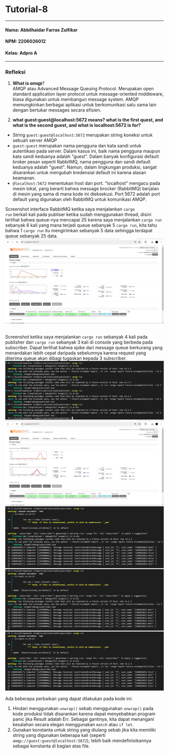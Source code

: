 # Tutorial-8
---
#### Nama: Abbilhaidar Farras Zulfikar
#### NPM: 2206026012
#### Kelas: Adpro A
---
### Refleksi
1. **What is *amqp***? <br>
AMQP atau Advanced Message Queuing Protocol. Merupakan open standard application layer protocol untuk message-oriented middleware, biasa digunakan untuk membangun message system. AMQP memungkinkan berbagai aplikasi untuk berkomunikasi satu sama lain dengan bertukar messages secara efisien.<br>

2. **what guest:guest@localhost:5672 means? what is the first quest, and what is the second guest, and what is localhost:5672 is for?** <br>
- String <code>guest:guest@localhost:5672</code> merupakan string koneksi untuk sebuah server AMQP
- <code>guest:guest</code> merupakan nama pengguna dan kata sandi untuk autentikasi pada server. Dalam kasus ini, baik nama pengguna maupun kata sandi keduanya adalah "guest". Dalam banyak konfigurasi default broker pesan seperti RabbitMQ, nama pengguna dan sandi default keduanya adalah "guest". Namun, dalam lingkungan produksi, sangat disarankan untuk mengubah kredensial default ini karena alasan keamanan.
- <code>@localhost:5672</code> menentukan host dan port. "localhost" mengacu pada mesin lokal, yang berarti bahwa message brocker (RabbitMQ) berjalan di mesin yang sama di mana kode ini dieksekusi. Port 5672 adalah port default yang digunakan oleh RabbitMQ untuk komunikasi AMQP.

Screenshot interface RabbitMQ ketika saya menjalankan <code>cargo run</code> berkali kali pada publiser ketika sudah menggunakan thread, disini terlihat bahwa queue-nya mencapai 25 karena saya menjalankan <code>cargo run</code> sebanyak 6 kali yang mana terjadi queue sebanyak 5 <code>cargo run</code>, kita tahu bahwa 1 <code>cargo run</code> itu mengirimkan sebanyak 5 data sehingga terdapat queue sebanyak 25 data. <br>
![alt text](assets/images/image1.png) <br><br>

Screenshot ketika saya menjalankan <code>cargo run</code> sebanyak 4 kali pada publisher dan <code>cargo run</code> sebanyak 3 kali di console yang berbeda pada subscriber. Dapat terlihat bahwa spike dari message queue berkurang yang menandakan lebih cepat daripada sebelumnya karena request yang diterima queue akan dibagi tugaskan kepada 3 subscriber. <br>
![alt text](assets/images/image6.png) <br>
![alt text](assets/images/image5.png) <br>
![alt text](assets/images/image2.png) <br>
![alt text](assets/images/image3.png) <br>
![alt text](assets/images/image4.png) <br>

Ada beberapa perbaikan yang dapat dilakukan pada kode ini: <br>
1. Hindari menggunakan <code>unwrap()</code> sebab menggunakan <code>unwrap()</code> pada kode produksi tidak disarankan karena dapat menyebabkan program panic jika Result adalah Err. Sebagai gantinya, kita dapat menangani kesalahan secara elegan menggunakan <code>match</code> atau <code>if let</code>. <br>
2. Gunakan konstanta untuk string yang diulang sebab jika kita memiliki string yang digunakan beberapa kali (seperti <code>amqp://guest:guest@localhost:5672</code>), lebih baik mendefinisikannya sebagai konstanta di bagian atas file.